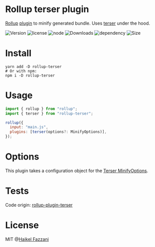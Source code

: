 # Rollup terser plugin

[Rollup](https://github.com/rollup/rollup) [plugin](https://rollupjs.org/guide/en/#plugin-development) to minify generated bundle. Uses [terser](https://github.com/terser/terser) under the hood.

![Version](https://img.shields.io/npm/v/rollup-terser.svg) ![license](https://badgen.net/npm/license/rollup-terser) ![node](https://badgen.net/npm/node/rollup-terser) ![Downloads](https://badgen.net/npm/dt/rollup-terser) ![dependency](https://badgen.net/bundlephobia/dependency-count/rollup-terser) ![Size](https://badgen.net/bundlephobia/minzip/rollup-terser)

# Install

```shell
yarn add -D rollup-terser
# Or with npm:
npm i -D rollup-terser
```

# Usage

```js
import { rollup } from "rollup";
import { terser } from "rollup-terser";

rollup({
  input: "main.js",
  plugins: [terser(options?: MinifyOptions)],
});
```

# Options

This plugin takes a configuration object for the [Terser MinifyOptions](https://github.com/terser/terser#minify-options-structure).

# Tests

Code origin: [rollup-plugin-terser](https://github.com/TrySound/rollup-plugin-terser/tree/master/test)

# License

MIT @[Haikel Fazzani](https://github.com/haikelfazzani)